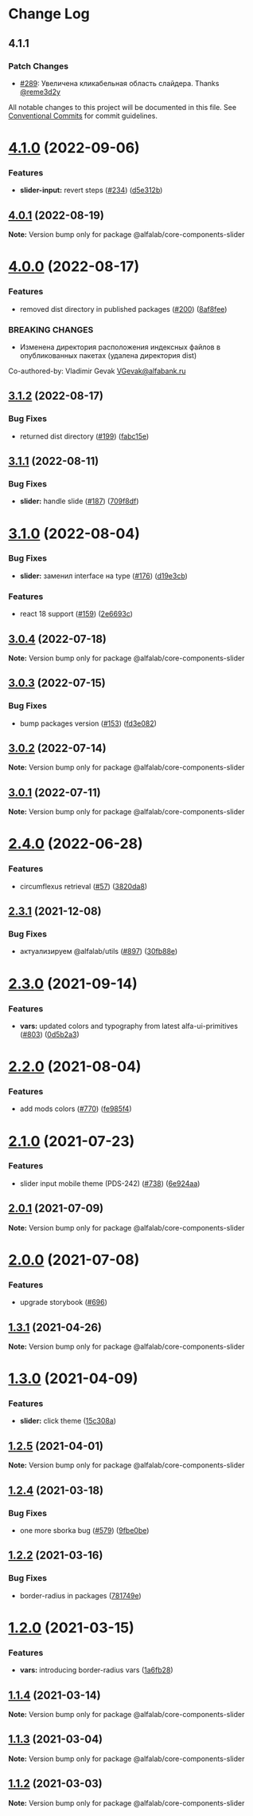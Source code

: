 # Change Log

## 4.1.1

### Patch Changes

-   [#289](https://github.com/core-ds/core-components/pull/289): Увеличена кликабельная область слайдера. Thanks [@reme3d2y](https://github.com/reme3d2y)

All notable changes to this project will be documented in this file.
See [Conventional Commits](https://conventionalcommits.org) for commit guidelines.

# [4.1.0](https://github.com/core-ds/core-components/compare/@alfalab/core-components-slider@4.0.1...@alfalab/core-components-slider@4.1.0) (2022-09-06)

### Features

-   **slider-input:** revert steps ([#234](https://github.com/core-ds/core-components/issues/234)) ([d5e312b](https://github.com/core-ds/core-components/commit/d5e312bb7a54e53414e205a57081159033d53efe))

## [4.0.1](https://github.com/core-ds/core-components/compare/@alfalab/core-components-slider@4.0.0...@alfalab/core-components-slider@4.0.1) (2022-08-19)

**Note:** Version bump only for package @alfalab/core-components-slider

# [4.0.0](https://github.com/core-ds/core-components/compare/@alfalab/core-components-slider@3.1.2...@alfalab/core-components-slider@4.0.0) (2022-08-17)

### Features

-   removed dist directory in published packages ([#200](https://github.com/core-ds/core-components/issues/200)) ([8af8fee](https://github.com/core-ds/core-components/commit/8af8fee53ca0bd19fa2d1ca1422e0df23096e2c8))

### BREAKING CHANGES

-   Изменена директория расположения индексных файлов в опубликованных пакетах (удалена
    директория dist)

Co-authored-by: Vladimir Gevak <VGevak@alfabank.ru>

## [3.1.2](https://github.com/core-ds/core-components/compare/@alfalab/core-components-slider@3.1.1...@alfalab/core-components-slider@3.1.2) (2022-08-17)

### Bug Fixes

-   returned dist directory ([#199](https://github.com/core-ds/core-components/issues/199)) ([fabc15e](https://github.com/core-ds/core-components/commit/fabc15effa1457ca65ec7238206f1b1fc2a2a613))

## [3.1.1](https://github.com/core-ds/core-components/compare/@alfalab/core-components-slider@3.1.0...@alfalab/core-components-slider@3.1.1) (2022-08-11)

### Bug Fixes

-   **slider:** handle slide ([#187](https://github.com/core-ds/core-components/issues/187)) ([709f8df](https://github.com/core-ds/core-components/commit/709f8df47c82c905225dfd4645e345cf14e9f844))

# [3.1.0](https://github.com/core-ds/core-components/compare/@alfalab/core-components-slider@3.0.4...@alfalab/core-components-slider@3.1.0) (2022-08-04)

### Bug Fixes

-   **slider:** заменил interface на type ([#176](https://github.com/core-ds/core-components/issues/176)) ([d19e3cb](https://github.com/core-ds/core-components/commit/d19e3cb3a728feb6a0dc46a6a0691f72fc90e10f))

### Features

-   react 18 support ([#159](https://github.com/core-ds/core-components/issues/159)) ([2e6693c](https://github.com/core-ds/core-components/commit/2e6693c62f534e333aadb7d3fff4ffd78ac84c63))

## [3.0.4](https://github.com/core-ds/core-components/compare/@alfalab/core-components-slider@3.0.3...@alfalab/core-components-slider@3.0.4) (2022-07-18)

**Note:** Version bump only for package @alfalab/core-components-slider

## [3.0.3](https://github.com/core-ds/core-components/compare/@alfalab/core-components-slider@3.0.2...@alfalab/core-components-slider@3.0.3) (2022-07-15)

### Bug Fixes

-   bump packages version ([#153](https://github.com/core-ds/core-components/issues/153)) ([fd3e082](https://github.com/core-ds/core-components/commit/fd3e08205672129cdce04e1000c673f2cd9c10da))

## [3.0.2](https://github.com/core-ds/core-components/compare/@alfalab/core-components-slider@3.0.1...@alfalab/core-components-slider@3.0.2) (2022-07-14)

**Note:** Version bump only for package @alfalab/core-components-slider

## [3.0.1](https://github.com/core-ds/core-components/compare/@alfalab/core-components-slider@3.0.0...@alfalab/core-components-slider@3.0.1) (2022-07-11)

**Note:** Version bump only for package @alfalab/core-components-slider

# [2.4.0](https://github.com/core-ds/core-components/compare/@alfalab/core-components-slider@2.3.3...@alfalab/core-components-slider@2.4.0) (2022-06-28)

### Features

-   circumflexus retrieval ([#57](https://github.com/core-ds/core-components/issues/57)) ([3820da8](https://github.com/core-ds/core-components/commit/3820da818bcdcbee6904c648b3e29c3c828fe202))

## [2.3.1](https://github.com/core-ds/core-components/compare/@alfalab/core-components-slider@2.3.0...@alfalab/core-components-slider@2.3.1) (2021-12-08)

### Bug Fixes

-   актуализируем @alfalab/utils ([#897](https://github.com/core-ds/core-components/issues/897)) ([30fb88e](https://github.com/core-ds/core-components/commit/30fb88eee36f68cabf80069e5125d911fabde4a5))

# [2.3.0](https://github.com/core-ds/core-components/compare/@alfalab/core-components-slider@2.2.0...@alfalab/core-components-slider@2.3.0) (2021-09-14)

### Features

-   **vars:** updated colors and typography from latest alfa-ui-primitives ([#803](https://github.com/core-ds/core-components/issues/803)) ([0d5b2a3](https://github.com/core-ds/core-components/commit/0d5b2a30a78e70392dd505790a92bc3bc83f9386))

# [2.2.0](https://github.com/core-ds/core-components/compare/@alfalab/core-components-slider@2.1.0...@alfalab/core-components-slider@2.2.0) (2021-08-04)

### Features

-   add mods colors ([#770](https://github.com/core-ds/core-components/issues/770)) ([fe985f4](https://github.com/core-ds/core-components/commit/fe985f467b4d47a5152e168d2ab3846872d1a574))

# [2.1.0](https://github.com/core-ds/core-components/compare/@alfalab/core-components-slider@2.0.1...@alfalab/core-components-slider@2.1.0) (2021-07-23)

### Features

-   slider input mobile theme (PDS-242) ([#738](https://github.com/core-ds/core-components/issues/738)) ([6e924aa](https://github.com/core-ds/core-components/commit/6e924aa90b63b914b6f5690766e41cddabe18e19))

## [2.0.1](https://github.com/core-ds/core-components/compare/@alfalab/core-components-slider@2.0.0...@alfalab/core-components-slider@2.0.1) (2021-07-09)

**Note:** Version bump only for package @alfalab/core-components-slider

# [2.0.0](https://github.com/core-ds/core-components/compare/@alfalab/core-components-slider@1.3.1...@alfalab/core-components-slider@2.0.0) (2021-07-08)

### Features

-   upgrade storybook ([#696](https://github.com/core-ds/core-components/issues/696))

## [1.3.1](https://github.com/core-ds/core-components/compare/@alfalab/core-components-slider@1.3.0...@alfalab/core-components-slider@1.3.1) (2021-04-26)

**Note:** Version bump only for package @alfalab/core-components-slider

# [1.3.0](https://github.com/core-ds/core-components/compare/@alfalab/core-components-slider@1.2.5...@alfalab/core-components-slider@1.3.0) (2021-04-09)

### Features

-   **slider:** click theme ([15c308a](https://github.com/core-ds/core-components/commit/15c308a50e9fbcd8e40a8681f32aefea5b3d5cf9))

## [1.2.5](https://github.com/core-ds/core-components/compare/@alfalab/core-components-slider@1.2.4...@alfalab/core-components-slider@1.2.5) (2021-04-01)

**Note:** Version bump only for package @alfalab/core-components-slider

## [1.2.4](https://github.com/core-ds/core-components/compare/@alfalab/core-components-slider@1.2.2...@alfalab/core-components-slider@1.2.4) (2021-03-18)

### Bug Fixes

-   one more sborka bug ([#579](https://github.com/core-ds/core-components/issues/579)) ([9fbe0be](https://github.com/core-ds/core-components/commit/9fbe0beca56ec5971de78b3f6cda25305b260efc))

## [1.2.2](https://github.com/core-ds/core-components/compare/@alfalab/core-components-slider@1.2.0...@alfalab/core-components-slider@1.2.2) (2021-03-16)

### Bug Fixes

-   border-radius in packages ([781749e](https://github.com/core-ds/core-components/commit/781749ef38aefd5a6707ac56d2e297dce9f3e073))

# [1.2.0](https://github.com/core-ds/core-components/compare/@alfalab/core-components-slider@1.1.4...@alfalab/core-components-slider@1.2.0) (2021-03-15)

### Features

-   **vars:** introducing border-radius vars ([1a6fb28](https://github.com/core-ds/core-components/commit/1a6fb287bcfab50048c3a9100645b4dee8cd3395))

## [1.1.4](https://github.com/core-ds/core-components/compare/@alfalab/core-components-slider@1.1.3...@alfalab/core-components-slider@1.1.4) (2021-03-14)

**Note:** Version bump only for package @alfalab/core-components-slider

## [1.1.3](https://github.com/core-ds/core-components/compare/@alfalab/core-components-slider@1.1.2...@alfalab/core-components-slider@1.1.3) (2021-03-04)

**Note:** Version bump only for package @alfalab/core-components-slider

## [1.1.2](https://github.com/core-ds/core-components/compare/@alfalab/core-components-slider@1.1.1...@alfalab/core-components-slider@1.1.2) (2021-03-03)

**Note:** Version bump only for package @alfalab/core-components-slider
